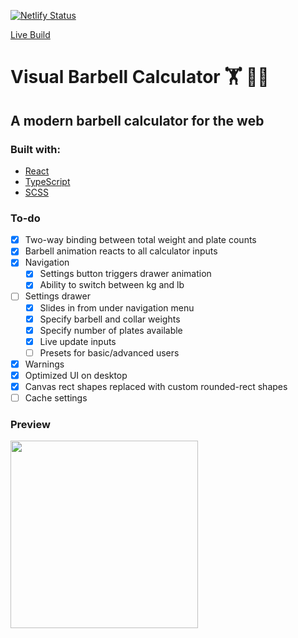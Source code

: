[![Netlify Status](https://api.netlify.com/api/v1/badges/abaa91d3-0289-4252-988c-9433a93a236d/deploy-status)](https://app.netlify.com/sites/sharp-leakey-173f74/deploys)

[Live Build](https://VisualBarbell.netlify.com/)
# Visual Barbell Calculator 🏋 🏋️‍♀️

## A modern barbell calculator for the web

### Built with:

- [React](https://reactjs.org/)
- [TypeScript](https://www.typescriptlang.org/)
- [SCSS](https://sass-lang.com/)

### To-do

- [x] Two-way binding between total weight and plate counts
- [x] Barbell animation reacts to all calculator inputs
- [x] Navigation
  - [x] Settings button triggers drawer animation
  - [x] Ability to switch between kg and lb
- [ ] Settings drawer
  - [x] Slides in from under navigation menu
  - [x] Specify barbell and collar weights
  - [x] Specify number of plates available
  - [x] Live update inputs
  - [ ] Presets for basic/advanced users
- [x] Warnings
- [x] Optimized UI on desktop
- [x] Canvas rect shapes replaced with custom rounded-rect shapes
- [ ] Cache settings

### Preview
<img src="https://i.imgur.com/IyQgybQ.png" width="300">
